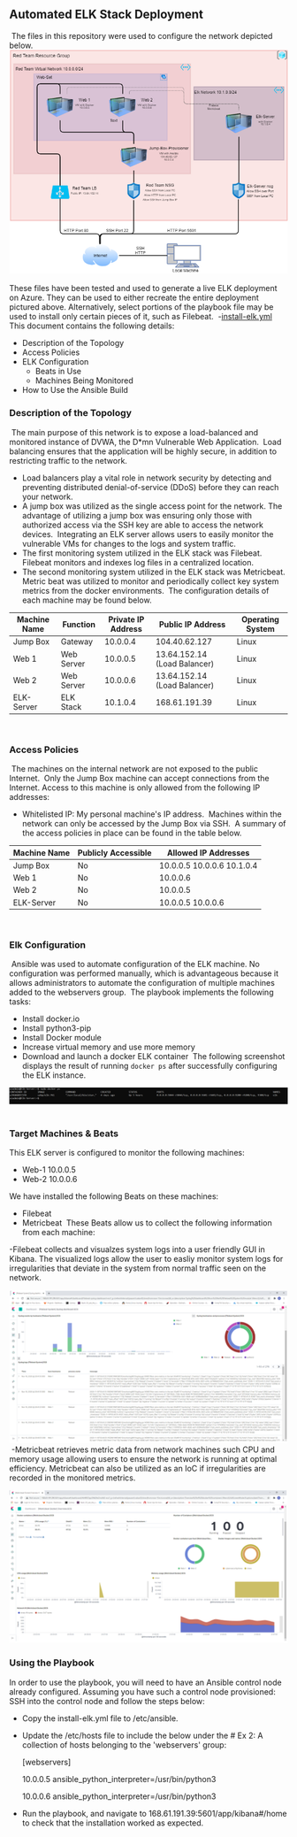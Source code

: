 ## Automated ELK Stack Deployment
​
The files in this repository were used to configure the network depicted below.
​
![](Diagrams/Red-Team_Network_Diagram.png)
​

These files have been tested and used to generate a live ELK deployment on Azure. They can be used to either recreate the entire deployment pictured above. Alternatively, select portions of the playbook file may be used to install only certain pieces of it, such as Filebeat.
​
  -[install-elk.yml](Ansible/installation-elk.yml)
​
This document contains the following details:
- Description of the Topology
- Access Policies
- ELK Configuration
  - Beats in Use
  - Machines Being Monitored
- How to Use the Ansible Build
​
​
### Description of the Topology
​
The main purpose of this network is to expose a load-balanced and monitored instance of DVWA, the D*mn Vulnerable Web Application.
​
Load balancing ensures that the application will be highly secure, in addition to restricting traffic to the network.
- Load balancers play a vital role in network security by detecting and preventing distributed denial-of-service (DDoS) before they can reach your network.
- A jump box was utilized as the single access point for the network. The advantage of utilizing a jump box was ensuring only those with authorized access via the SSH key are able to access the network devices. 
​
Integrating an ELK server allows users to easily monitor the vulnerable VMs for changes to the logs and system traffic.
- The first monitoring system utilized in the ELK stack was Filebeat. Filebeat monitors and indexes log files in a centralized location. 
- The second monitoring system utilized in the ELK stack was Metricbeat. Metric beat was utilized to monitor and periodically collect key system metrics from the docker environments. 
​
The configuration details of each machine may be found below.
​

| Machine Name | Function   | Private IP Address | Public IP Address            | Operating System |
|--------------|------------|--------------------|------------------------------|------------------|
| Jump Box     | Gateway    | 10.0.0.4           | 104.40.62.127                | Linux            |
| Web 1        | Web Server | 10.0.0.5           | 13.64.152.14 (Load Balancer) | Linux            |
| Web 2        | Web Server | 10.0.0.6           | 13.64.152.14 (Load Balancer) | Linux            |
| ELK-Server   | ELK Stack  | 10.1.0.4           | 168.61.191.39                | Linux            |
​
### Access Policies
​
The machines on the internal network are not exposed to the public Internet. 
​
Only the Jump Box machine can accept connections from the Internet. Access to this machine is only allowed from the following IP addresses:
- Whitelisted IP: My personal machine's IP address. 
​
Machines within the network can only be accessed by the Jump Box via SSH.
​
A summary of the access policies in place can be found in the table below.
​

| Machine Name | Publicly Accessible | Allowed IP Addresses       |
|--------------|---------------------|----------------------------|
| Jump Box     | No                  | 10.0.0.5 10.0.0.6 10.1.0.4 |
| Web 1        | No                  | 10.0.0.6                   |
| Web 2        | No                  | 10.0.0.5                   |
| ELK-Server   | No                  | 10.0.0.5 10.0.0.6          |
​
### Elk Configuration
​
Ansible was used to automate configuration of the ELK machine. No configuration was performed manually, which is advantageous because it allows administrators to automate the configuration of multiple machines added to the webservers group. 
​
The playbook implements the following tasks:
- Install docker.io 
- Install python3-pip
- Install Docker module
- Increase virtual memory and use more memory
- Download and launch a docker ELK container
​
The following screenshot displays the result of running `docker ps` after successfully configuring the ELK instance.

![Docker ps](Diagrams/docker_ps.PNG)
​
### Target Machines & Beats
This ELK server is configured to monitor the following machines:
- Web-1 10.0.0.5
- Web-2 10.0.0.6
​

We have installed the following Beats on these machines:
- Filebeat
- Metricbeat
​
These Beats allow us to collect the following information from each machine:

-Filebeat collects and visualzes system logs into a user friendly GUI in Kibana. The visualized logs allow the user to easliy monitor system logs for irregularities that deviate in the system from normal traffic seen on the network. 

![Filebeat Logs](Diagrams/filebeat.PNG)
​
-Metricbeat retrieves metric data from network machines such CPU and memory usage allowing users to ensure the network is running at optimal efficiency. Metricbeat can also be utilized as an IoC if irregularities are recorded in the monitored metrics.

![Metricbeat Metrics](Diagrams/metricbeat.PNG)

### Using the Playbook
In order to use the playbook, you will need to have an Ansible control node already configured. Assuming you have such a control node provisioned: 
​
SSH into the control node and follow the steps below:
- Copy the install-elk.yml file to /etc/ansible.
- Update the /etc/hosts file to include the below under the # Ex 2: A collection of hosts belonging to the 'webservers' group:

  [webservers]
  
  10.0.0.5 ansible_python_interpreter=/usr/bin/python3
  
  10.0.0.6 ansible_python_interpreter=/usr/bin/python3

- Run the playbook, and navigate to 168.61.191.39:5601/app/kibana#/home to check that the installation worked as expected.
